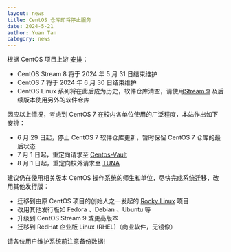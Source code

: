 ```yaml
---
layout: news
title: CentOS 仓库即将停止服务
date: 2024-5-21
author: Yuan Tan
category: news
---
```


根据 CentOS 项目上游 [安排](https://blog.centos.org/2023/04/end-dates-are-coming-for-centos-stream-8-and-centos-linux-7/)：

 * CentOS Stream 8 将于 2024 年 5 月 31 日结束维护
 * CentOS 7 将于 2024 年 6 月 30 日结束维护
 * CentOS Linux 系列将在此后成为历史，软件仓库清空，请使用[Stream 9](https://mirror.lzu.edu.cn/centos-stream/) 及后续版本使用另外的软件仓库

因应以上情况，考虑到 CentOS 7 在校内各单位使用的广泛程度，本站作出如下安排：

 * 6 月 29 日起，停止 CentOS 7 软件仓库更新，暂时保留 CentOS 7 仓库的最后状态
 * 7 月 1 日起，重定向请求至 [Centos-Vault](https://mirror.lzu.edu.cn/centos-vault/)
 * 8 月 1 日起，重定向校外请求至 [TUNA](https://mirrors.tuna.tsinghua.edu.cn/)

建议仍在使用相关版本 CentOS 操作系统的师生和单位，尽快完成系统迁移，改用其他发行版：
 * 迁移到由原 CentOS 项目的创始人之一发起的 [Rocky Linux](https://mirror.lzu.edu.cn/rocky/) 项目
 * 改用其他发行版如 Fedora 、Debian 、Ubuntu 等
 * 升级到 CentOS Stream 9 或更高版本
 * 迁移到 RedHat 企业版 Linux (RHEL)（商业软件，无镜像）

请各位用户维护系统前注意备份数据!
